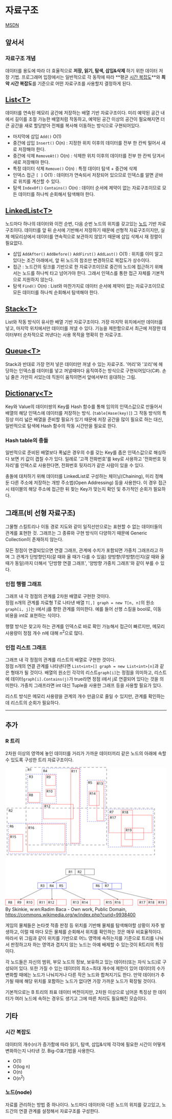 # 자료구조

[MSDN](https://learn.microsoft.com/ko-kr/dotnet/standard/generics/collections)

## 앞서서

### 자료구조 개념

데이터를 용도에 따라 더 효율적으로 **저장, 읽기, 탐색, 삽입&삭제** 하기 위한 데이터 저장 기법.
프로그래머 입장에서는 일반적으로 각 동작에 따라 **평균 [시간 복잡도](#시간-복잡도)**와 **최악 시간 복잡도**를 기준으로 어떤 자료구조를 사용할지 결정하게 된다.

## [List\<T>](https://learn.microsoft.com/ko-kr/dotnet/api/system.collections.generic.list-1?view=net-8.0)

데이터를 연속된 메모리 공간에 저장하는 배열 기반 자료구조이다. 미리 예약된 공간 내에서 길이를 조절 가능한 배열처럼 작동하고, 예약된 공간 이상의 공간이 필요해지면 더 큰 공간을 새로 할당받아 전체를 복사해 이동하는 방식으로 구현되어있다.

* 마지막에 삽입 `Add()` O(1)
* 중간에 삽입 `Insert()` O(n) : 지정한 위치 이후의 데이터를 전부 한 칸씩 밀어서 새로 저장해야 한다.
* 중간에 삭제 `RemoveAt()` O(n) : 삭제한 위치 이후의 데이터를 전부 한 칸씩 당겨서 새로 저장해야 한다.
* 특정 데이터 삭제 `Remove()` O(n) : 특정 데이터 탐색 + 중간에 삭제
* 인덱스 접근 `[ ]` O(1) : 데이터가 연속되서 저장되어 있으므로 인덱스를 알면 곧바로 위치를 계산할 수 있다.
* 탐색 `IndexOf()` `Contains()` O(n) : 데이터 순서에 제약이 없는 자료구조이므로 모든 데이터를 하나씩 순회해서 탐색해야 한다.

## [LinkedList\<T>](https://learn.microsoft.com/ko-kr/dotnet/api/system.collections.generic.linkedlist-1?view=net-8.0)

노드마다 하나의 데이터와 이전 순번, 다음 순번 노드의 위치를 갖고있는 [노드](#노드node) 기반 자료구조이다. 데이터를 앞 뒤 순서에 기반해서 저장하기 때문에 선형적 자료구조이지만, 실제 메모리상에서 데이터를 연속적으로 보관하지 않았기 때문에 삽입 삭제시 재 정렬이 필요없다.

* 삽입 `AddAfter()` `AddBefore()` `AddFirst()` `AddLast()` O(1) : 위치를 이미 알고있다는 조건 아래에서, 앞 뒤 노드의 참조만 변경하므로 복잡도가 상수이다.
* 접근 : 노드간의 링크를 기반으로 한 자료구조이므로 중간의 노드에 접근하기 위해서는 노드를 하나씩 타고 넘어가야 한다. 그래서 인덱스를 통한 접근 자체를 기본적으로 지원하지 않는다.
* 탐색 `Find()` O(n) : List와 마찬가지로 데이터 순서에 제약이 없는 자료구조이므로 모든 데이터를 하나씩 순회해서 탐색해야 한다.

## [Stack\<T>](https://learn.microsoft.com/ko-kr/dotnet/api/system.collections.generic.stack-1?view)

List와 작동 방식이 유사한 배열 기반 자료구조이다. 가장 마지막 위치에서만 데이터를 넣고, 마지막 위치에서만 데이터를 꺼낼 수 있다. 기능을 제한함으로서 최근에 저장한 데이터부터 순차적으로 꺼낸다는 사용 목적을 명확히 한 자료구조.

## [Queue\<T>](https://learn.microsoft.com/ko-kr/dotnet/api/system.collections.generic.queue-1?view)

Stack과 반대로 가장 먼저 넣은 데이터만 꺼낼 수 있는 자료구조. '머리'와 '꼬리'에 헤당하는 인덱스를 데이터를 넣고 꺼낼때마다 움직여주는 방식으로 구현되어있다(C#). 손님 줄은 가만히 서있는데 직원이 움직이면서 앞에서부터 응대하는 그림.

## [Dictionary\<T>](https://learn.microsoft.com/en-us/dotnet/api/system.collections.generic.dictionary-2?view)

Key와 Value의 데이터쌍의 Key를 Hash 함수를 통해 임의의 인덱스값으로 만들어서 배열의 해당 인덱스에 데이터를 저장하는 방식. (`table[Hase(key)]`) 그 작동 방식의 특징상 미리 넓은 배열을 준비할 필요가 있기 때문에 저장 공간을 많이 필요로 하는 대신, 일반적으로 탐색에 Hash 함수의 작동 시간만을 필요로 한다.

### Hash table의 충돌

일반적으로 준비된 배열보다 폭넓은 경우의 수를 갖는 Key를 좁은 인덱스값으로 해싱하다 보면 키 값이 겹칠 수가 있다. 일례로 '고객 전화번호'를 key로 사용하고 '전화번호 뒷자리'를 인덱스로 사용한다면, 전화번호 뒷자리가 같은 사람이 있을 수 있다.

충돌에 대처하기 위해 데이터를 LinkedList로 구성하는 체이닝(Chaining), 미리 정해둔 다른 주소에 저장하는 개방 주소법(Open Addressing) 등을 사용한다. 이 경우 접근시 테이블의 해당 주소에 접근한 뒤 찾는 Key가 맞는지 확인 및 추가적인 순회가 필요하다.

## 그래프(비 선형 자료구조)

그물형 스킬트리나 이동 경로 지도와 같이 일직선만으로는 표현할 수 없는 데이터들의 관계를 표현한 것. 그래프는 그 종류와 구현 방식이 다양하기 때문에 Generic Collection이 존재하지 않는다.

모든 정점이 연결되있으면 연결 그래프, 관계에 수치가 포함되면 가중치 그래프라고 하며 그 관계가 단방향인지(갈 때와 올 때가 다를 수 있음) 양방향(무방향)인지(갈 때와 올 때가 동일)까지 더해서 '단방향 연결 그래프', '양방향 가중치 그래프'와 같이 부를 수 있다.

### 인접 행렬 그래프

그래프 내 각 정점의 관계를 2차원 배열로 구현한 것이다.  
정점 n개의 관계를 자료형 T로 나타낸 배열 `T[,] graph = new T[n, n]`의 원소 `graph[i, j]`는 i에서 j를 향한 관계를 의미한다. 예를 들어 선행 스킬을 bool로, 이동 비용을 int로 표현하는 식이다.  

행렬 방식은 찾고자 하는 관계를 인덱스로 바로 확인 가능해서 접근이 빠르지만, 메모리 사용량이 정점 개수 n에 대해 n<sup>2</sup>으로 많다.

### 인접 리스트 그래프

그래프 내 각 정점의 관계를 리스트의 배열로 구현한 것이다.  
정점 n개의 연결 관계를 나타낸다면 `List<int>[] graph = new List<int>[n]`과 같은 형태가 될 것이다. 배열의 원소인 각각의 리스트`graph[i]`는 정점을 의미하고, 리스트에 데이터`graph[i].Contains(j)`가 true라면 정점 i에서 j로 연결되어 있다는 것을 의미한다. 가중치 그래프라면 int 대신 Tuple을 사용한 그래프 등을 사용할 필요가 있다.

리스트 방식은 메모리 사용량을 관계의 개수 만큼으로 줄일 수 있지만, 관계를 확인하는데 리스트의 순회가 필요하다.

*****

## 추가

### R 트리

2차원 이상의 영역에 놓인 데이터를 거리가 가까운 데이터끼리 같은 노드의 아래에 속할 수 있도록 구성한 트리 자료구조이다.

![R-tree](R-tree.svg)
By Skinkie, w:en:Radim Baca - Own work, Public Domain, <https://commons.wikimedia.org/w/index.php?curid=9938400>

게임의 물체들은 논타겟 적중 판정 등 위치를 기반해 물체를 탐색해야할 상황이 자주 발생하고, 이럴 때 마다 모든 물체를 순회해서 위치를 확인하는 것은 매우 비효율적이다. 따라서 위 그림과 같이 위치를 기반으로 어느 영역에 속하는지를 기준으로 트리를 나눠서 판정하고자 하는 영역과 겹치지 않는 노드는 아예 배제할 수 있는것이 R트리의 특징이다.

각 노드들은 자신의 범위, 부모 노드의 정보, 보유하고 있는 데이터(또는 자식 노드)로 구성되어 있다. 또한 가질 수 있는 데이터의 최소~최대 개수에 제한이 있어 데이터의 수가 변화할 때에는 노드가 나눠지거나 다른 작은 노드와 합쳐지기도 한다. 만약 데이터가 추가될 때에 해당 위치를 포함하는 노드가 없다면 가장 가까운 노드가 확장될 것이다.

기본적으로는 B 트리의 좌표 데이터 버전이지만, 2차원 이상으로 넘어온 특징상 한 데이터가 여러 노드에 속하는 경우도 생기고 그에 따른 처리도 필요해진 모습이다.

## 기타

### 시간 복잡도

데이터의 개수(n)가 증가함에 따라 읽기, 탐색, 삽입&삭제 각각에 필요한 시간이 어떻게 변화하는지 나타낸 것. Big-O표기법을  사용한다.

* O(1)
* O(log n)
* O(n)
* O(n<sup>2</sup>)

### 노드(node)

자료를 관리하는 방법 중 하나이다. 노드마다 데이터와 다른 노드의 위치를 갖고있고, 노드간의 연결 관계를 설정해서 자료구조를 구성한다.
